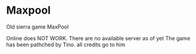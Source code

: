 # Maxpool
Old sierra game MaxPool

Online does NOT WORK. There are no available server as of yet
The game has been pathched by Tino. all credits go to him
